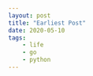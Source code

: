 ```yaml
---
layout: post
title: "Earliest Post"
date: 2020-05-10
tags:
    - life
    - go
    - python
---
```


